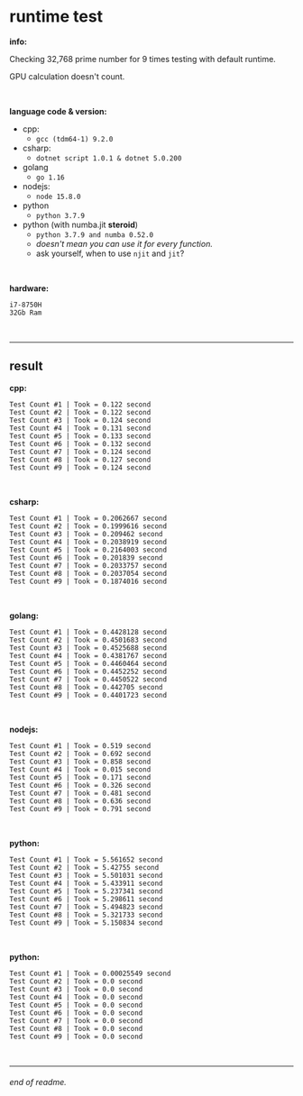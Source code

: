 # runtime test

__info:__

Checking 32,768 prime number for 9 times testing with default runtime.

GPU calculation doesn't count.

<br>

__language code & version:__
- cpp:
    - `gcc (tdm64-1) 9.2.0`
- csharp:
    - `dotnet script 1.0.1 & dotnet 5.0.200`
- golang
    - `go 1.16`
- nodejs:
    - `node 15.8.0`
- python
    - `python 3.7.9`
- python (with numba.jit __steroid__)
    - `python 3.7.9 and numba 0.52.0`
    - *doesn't mean you can use it for every function.*
    - ask yourself, when to use `njit` and `jit`?

<br>

__hardware:__

```
i7-8750H
32Gb Ram
```

<br>

___

## result

__cpp:__
```
Test Count #1 | Took = 0.122 second
Test Count #2 | Took = 0.122 second
Test Count #3 | Took = 0.124 second
Test Count #4 | Took = 0.131 second
Test Count #5 | Took = 0.133 second
Test Count #6 | Took = 0.132 second
Test Count #7 | Took = 0.124 second
Test Count #8 | Took = 0.127 second
Test Count #9 | Took = 0.124 second
```

<br>

__csharp:__
```
Test Count #1 | Took = 0.2062667 second
Test Count #2 | Took = 0.1999616 second
Test Count #3 | Took = 0.209462 second
Test Count #4 | Took = 0.2038919 second
Test Count #5 | Took = 0.2164003 second
Test Count #6 | Took = 0.201839 second
Test Count #7 | Took = 0.2033757 second
Test Count #8 | Took = 0.2037054 second
Test Count #9 | Took = 0.1874016 second
```

<br>

__golang:__
```
Test Count #1 | Took = 0.4428128 second
Test Count #2 | Took = 0.4501683 second
Test Count #3 | Took = 0.4525688 second
Test Count #4 | Took = 0.4381767 second
Test Count #5 | Took = 0.4460464 second
Test Count #6 | Took = 0.4452252 second
Test Count #7 | Took = 0.4450522 second
Test Count #8 | Took = 0.442705 second
Test Count #9 | Took = 0.4401723 second
```

<br>

__nodejs:__
```
Test Count #1 | Took = 0.519 second
Test Count #2 | Took = 0.692 second
Test Count #3 | Took = 0.858 second
Test Count #4 | Took = 0.015 second
Test Count #5 | Took = 0.171 second
Test Count #6 | Took = 0.326 second
Test Count #7 | Took = 0.481 second
Test Count #8 | Took = 0.636 second
Test Count #9 | Took = 0.791 second
```

<br>

__python:__
```
Test Count #1 | Took = 5.561652 second
Test Count #2 | Took = 5.42755 second
Test Count #3 | Took = 5.501031 second
Test Count #4 | Took = 5.433911 second
Test Count #5 | Took = 5.237341 second
Test Count #6 | Took = 5.298611 second
Test Count #7 | Took = 5.494823 second
Test Count #8 | Took = 5.321733 second
Test Count #9 | Took = 5.150834 second
```

<br>

__python:__
```
Test Count #1 | Took = 0.00025549 second
Test Count #2 | Took = 0.0 second
Test Count #3 | Took = 0.0 second
Test Count #4 | Took = 0.0 second
Test Count #5 | Took = 0.0 second
Test Count #6 | Took = 0.0 second
Test Count #7 | Took = 0.0 second
Test Count #8 | Took = 0.0 second
Test Count #9 | Took = 0.0 second
```

<br>

___

###### end of readme.

